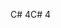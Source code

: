 <span data-ttu-id="f26cd-101">C# 4</span><span class="sxs-lookup"><span data-stu-id="f26cd-101">C# 4</span></span>
